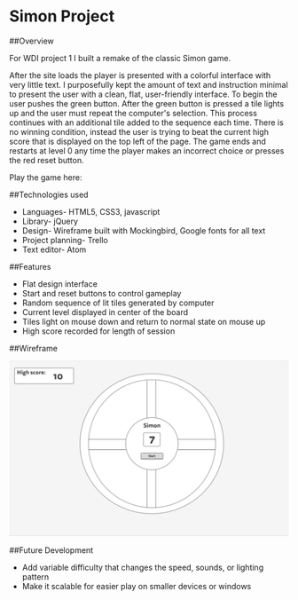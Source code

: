 # Simon Project
##Overview

For WDI project 1 I built a remake of the classic Simon game.

After the site loads the player is presented with a colorful interface with very little text. I purposefully kept the amount of text and instruction minimal to present the user with a clean, flat, user-friendly interface. To begin the user pushes the green button. After the green button is pressed a tile lights up and the user must repeat the computer's selection. This process continues with an additional tile added to the sequence each time. There is no winning condition, instead the user is trying to beat the current high score that is displayed on the top left of the page. The game ends and restarts at level 0 any time the player makes an incorrect choice or presses the red reset button.

Play the game here:

##Technologies used

  * Languages- HTML5, CSS3, javascript
  * Library- jQuery
  * Design- Wireframe built with Mockingbird, Google fonts for all text
  * Project planning- Trello
  * Text editor- Atom

##Features

  * Flat design interface
  * Start and reset buttons to control gameplay
  * Random sequence of lit tiles generated by computer
  * Current level displayed in center of the board
  * Tiles light on mouse down and return to normal state on mouse up
  * High score recorded for length of session

##Wireframe

![Wireframe](https://github.com/sammershon/simon/blob/master/img/simonWireframe.png)

##Future Development
  * Add variable difficulty that changes the speed, sounds, or lighting pattern
  * Make it scalable for easier play on smaller devices or windows
